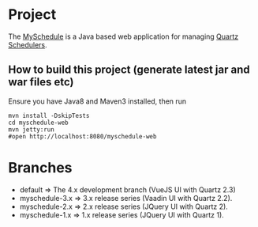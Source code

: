 # Project

The [MySchedule](https://github.com/zemian/myschedule) is a Java based web application for managing 
[Quartz Schedulers](https://github.com/quartz-scheduler/quartz/).

## How to build this project (generate latest jar and war files etc)

Ensure you have Java8 and Maven3 installed, then run

	mvn install -DskipTests
	cd myschedule-web
	mvn jetty:run
    #open http://localhost:8080/myschedule-web

# Branches

* default => The 4.x development branch (VueJS UI with Quartz 2.3)
* myschedule-3.x => 3.x release series (Vaadin UI with Quartz 2.2).
* myschedule-2.x => 2.x release series (JQuery UI with Quartz 2).
* myschedule-1.x => 1.x release series (JQuery UI with Quartz 1).
